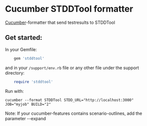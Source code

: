 Cucumber STDDTool formatter
========

[Cucumber](http://cukes.info/)-formatter that send testresults to STDDTool


Get started:
-----
In your Gemfile:

```ruby
    gem 'stddtool'
```

and in your `/support/env.rb` file or any other file under the support directory:
```ruby
    require 'stddtool'
```



Run with:

```shell
cucumber --format STDDTool STDD_URL="http://localhost:3000" JOB="myjob" BUILD="2"
```

Note: If your cucumber-features contains scenario-outlines, add the parameter --expand
